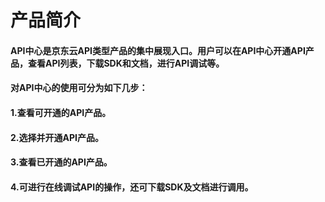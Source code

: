 # 产品简介

#### API中心是京东云API类型产品的集中展现入口。用户可以在API中心开通API产品，查看API列表，下载SDK和文档，进行API调试等。
    
#### 对API中心的使用可分为如下几步：
#### 1.查看可开通的API产品。
#### 2.选择并开通API产品。
#### 3.查看已开通的API产品。
#### 4.可进行在线调试API的操作，还可下载SDK及文档进行调用。

